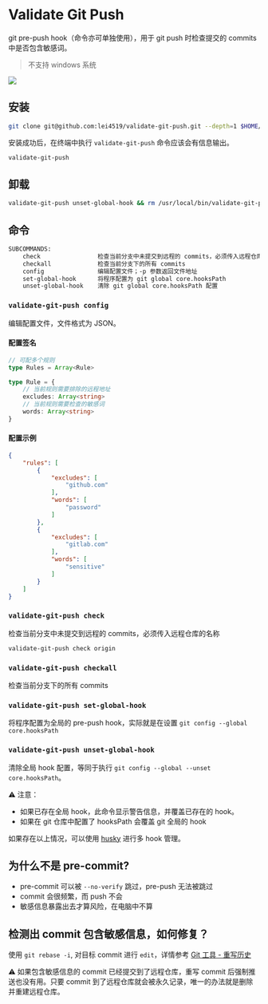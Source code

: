 # Validate Git Push

git pre-push hook（命令亦可单独使用），用于 git push 时检查提交的 commits 中是否包含敏感词。

> 不支持 windows 系统

![](https://gitee.com/lei451927/picture/raw/master/images/20211216134305.png)

## 安装
```sh
git clone git@github.com:lei4519/validate-git-push.git --depth=1 $HOME/.validate-git-push && $HOME/.validate-git-push/scripts/install
```

安装成功后，在终端中执行 `validate-git-push` 命令应该会有信息输出。
```sh
validate-git-push
```

## 卸载

```sh
validate-git-push unset-global-hook && rm /usr/local/bin/validate-git-push && rm -rf ~/.validate-git-push
```

## 命令

```sh
SUBCOMMANDS:
    check                检查当前分支中未提交到远程的 commits，必须传入远程仓库的名称
    checkall             检查当前分支下的所有 commits
    config               编辑配置文件；-p 参数返回文件地址
    set-global-hook      将程序配置为 git global core.hooksPath
    unset-global-hook    清除 git global core.hooksPath 配置
```


### `validate-git-push config`
编辑配置文件，文件格式为 JSON。

#### 配置签名
```ts
// 可配多个规则
type Rules = Array<Rule>

type Rule = {
	// 当前规则需要排除的远程地址
	excludes: Array<string>
	// 当前规则需要检查的敏感词
	words: Array<string>
}
```

#### 配置示例
```json
{
	"rules": [
		{
			"excludes": [
				"github.com"
			],
			"words": [
				"password"
			]
		},
		{
			"excludes": [
				"gitlab.com"
			],
			"words": [
				"sensitive"
			]
		}
	]
}
```

### `validate-git-push check`
检查当前分支中未提交到远程的 commits，必须传入远程仓库的名称

```sh
validate-git-push check origin
```

### `validate-git-push checkall`
检查当前分支下的所有 commits

### `validate-git-push set-global-hook`
将程序配置为全局的 pre-push hook，实际就是在设置 `git config --global core.hooksPath`

### `validate-git-push unset-global-hook`
清除全局 hook 配置，等同于执行 `git config --global --unset core.hooksPath`。

⚠️ 注意：
- 如果已存在全局 hook，此命令显示警告信息，并覆盖已存在的 hook。
- 如果在 git 仓库中配置了 hooksPath 会覆盖 git 全局的 hook

如果存在以上情况，可以使用 [husky](https://github.com/typicode/husky) 进行多 hook 管理。

## 为什么不是 pre-commit?

- pre-commit 可以被 `--no-verify` 跳过，pre-push 无法被跳过
- commit 会很频繁，而 push 不会
- 敏感信息暴露出去才算风险，在电脑中不算

## 检测出 commit 包含敏感信息，如何修复？

使用 `git rebase -i`, 对目标 commit 进行 `edit`，详情参考 [Git 工具 - 重写历史](https://git-scm.com/book/zh/v2/Git-%E5%B7%A5%E5%85%B7-%E9%87%8D%E5%86%99%E5%8E%86%E5%8F%B2)

⚠️  如果包含敏感信息的 commit 已经提交到了远程仓库，重写 commit 后强制推送也没有用。只要 commit 到了远程仓库就会被永久记录，唯一的办法就是删除并重建远程仓库。
